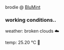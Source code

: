 brodie @ [BluMint](https://www.linkedin.com/company/blumint-io/)

<!--weather_start-->
### working conditions..

weather: broken clouds ☁️

temp: 25.20 °C 🥶

<!--weather_end-->
